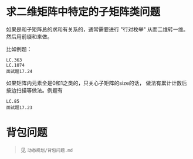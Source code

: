 # 求二维矩阵中特定的子矩阵类问题
如果是和子矩阵总的求和有关系的，通常需要进行 "行对枚举" 从而二维转一维。
然后用前缀和来做。

比如例题：
```text
LC.363
LC.1074
面试题17.24
```

如果矩阵内元素全是0和1之类的，只关心子矩阵的size的话，
做法有累计计数后按边扫描等做法。例题有
```text
LC.85
面试题17.23
```

# 背包问题
> 见 `动态规划/背包问题.md`